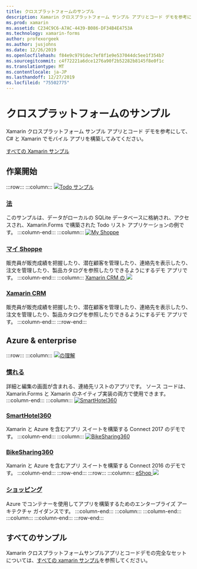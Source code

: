```yaml
---
title: クロスプラットフォームのサンプル
description: Xamarin クロスプラットフォーム サンプル アプリとコード デモを参考にして、C# と Xamarin でモバイル アプリを構築してみてください。
ms.prod: xamarin
ms.assetid: C234C9C6-A7AC-4439-B086-DF34B4E4753A
ms.technology: xamarin-forms
author: profexorgeek
ms.author: jusjohns
ms.date: 12/26/2019
ms.openlocfilehash: f84e9c9791dec7ef8f1e9e537044dc5ee1f354b7
ms.sourcegitcommit: c4f72221a6dce1276a90f2b52282b8145f8e0f1c
ms.translationtype: MT
ms.contentlocale: ja-JP
ms.lasthandoff: 12/27/2019
ms.locfileid: "75502775"
---
```

# <a name="cross-platform-samples"></a>クロスプラットフォームのサンプル

Xamarin クロスプラットフォーム サンプル アプリとコード デモを参考にして、C# と Xamarin でモバイル アプリを構築してみてください。

[すべての Xamarin サンプル](https://docs.microsoft.com/samples/browse/?products=xamarin)

## <a name="get-started"></a>作業開始

:::row:::
    :::column:::
[![Todo サンプル](images/todo.png)](https://docs.microsoft.com/samples/xamarin/xamarin-forms-samples/todo/)

### <a name="todohttpsdocsmicrosoftcomsamplesxamarinxamarin-forms-samplestodo"></a>[法](https://docs.microsoft.com/samples/xamarin/xamarin-forms-samples/todo/)

このサンプルは、データがローカルの SQLite データベースに格納され、アクセスされ、Xamarin.Forms で構築された Todo リスト アプリケーションの例です。
    :::column-end:::
    :::column:::
[![My Shoppe](images/myshoppe.png)](https://github.com/xamarinhq/app-myshoppe)

### <a name="my-shoppehttpsgithubcomxamarinhqapp-myshoppe"></a>[マイ Shoppe](https://github.com/xamarinhq/app-myshoppe)

販売員が販売成績を把握したり、潜在顧客を管理したり、連絡先を表示したり、注文を管理したり、製品カタログを参照したりできるようにするデモ アプリです。
    :::column-end:::
    :::column:::
[Xamarin CRM の ![](images/crm.png)](https://github.com/xamarin/app-crm)

### <a name="xamarin-crmhttpsgithubcomxamarinapp-crm"></a>[Xamarin CRM](https://github.com/xamarin/app-crm)

販売員が販売成績を把握したり、潜在顧客を管理したり、連絡先を表示したり、注文を管理したり、製品カタログを参照したりできるようにするデモ アプリです。
    :::column-end:::
:::row-end:::

## <a name="azure--enterprise"></a>Azure & enterprise

:::row:::
    :::column:::
[![の理解](images/acquaint.jpg)](https://github.com/xamarinhq/app-acquaint/)

### <a name="acquainthttpsgithubcomxamarinhqapp-acquaint"></a>[慣れる](https://github.com/xamarinhq/app-acquaint/)

詳細と編集の画面が含まれる、連絡先リストのアプリです。 ソース コードは、Xamarin.Forms と Xamarin のネイティブ実装の両方で使用できます。
    :::column-end:::
    :::column:::
[![SmartHotel360](images/smarthotel360.png)](https://github.com/Microsoft/SmartHotel360-mobile-desktop-apps)

### <a name="smarthotel360httpsgithubcommicrosoftsmarthotel360-mobile-desktop-apps"></a>[SmartHotel360](https://github.com/Microsoft/SmartHotel360-mobile-desktop-apps)

Xamarin と Azure を含むアプリ スイートを構築する Connect 2017 のデモです。
    :::column-end:::
    :::column:::
[![BikeSharing360](images/bikesharing360.png)](https://github.com/Microsoft/BikeSharing360_MobileApps)

### <a name="bikesharing360httpsgithubcommicrosoftbikesharing360_mobileapps"></a>[BikeSharing360](https://github.com/Microsoft/BikeSharing360_MobileApps)

Xamarin と Azure を含むアプリ スイートを構築する Connect 2016 のデモです。
    :::column-end:::
:::row-end:::
:::row:::
    :::column:::
[eShop ![](images/eshop.png)](https://github.com/dotnet-architecture/eShopOnContainers/tree/dev/src/Mobile)

### <a name="eshophttpsgithubcomdotnet-architectureeshoponcontainerstreedevsrcmobile"></a>[ショッピング](https://github.com/dotnet-architecture/eShopOnContainers/tree/dev/src/Mobile)

Azure でコンテナーを使用してアプリを構築するためのエンタープライズ アーキテクチャ ガイダンスです。
    :::column-end:::
    :::column:::
    :::column-end:::
    :::column:::
    :::column-end:::
:::row-end:::

## <a name="all-samples"></a>すべてのサンプル

Xamarin クロスプラットフォームサンプルアプリとコードデモの完全なセットについては、[すべての xamarin サンプル](https://docs.microsoft.com/samples/browse/?products=xamarin)を参照してください。
